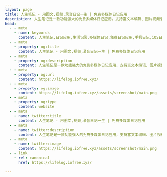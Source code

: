```yaml
---
layout: page
title: 人生笔记 - 用图文,视频,录音日记一生 | 免费多媒体日记应用
description: 人生笔记是一款功能强大的免费多媒体日记应用，支持富文本编辑、图片视频录音、日历视图、数据导出、云同步备份等功能。记录生活的每一个美好瞬间，支持iOS和Android免费下载。
head:
  - - meta
    - name: keywords
      content: 人生笔记,日记应用,生活记录,多媒体日记,免费日记应用,手机日记,iOS日记应用,Android日记软件,个人日记,私人日记,电子日记
  - - meta
    - property: og:title
      content: 人生笔记 - 用图文,视频,录音日记一生 | 免费多媒体日记应用
  - - meta
    - property: og:description
      content: 人生笔记是一款功能强大的免费多媒体日记应用，支持富文本编辑、图片视频录音、日历视图、数据导出、云同步备份等功能。记录生活的每一个美好瞬间，支持iOS和Android免费下载。
  - - meta
    - property: og:url
      content: https://lifelog.iofree.xyz/
  - - meta
    - property: og:image
      content: https://lifelog.iofree.xyz/assets/screenshot/main.png
  - - meta
    - property: og:type
      content: website
  - - meta
    - name: twitter:title
      content: 人生笔记 - 用图文,视频,录音日记一生 | 免费多媒体日记应用
  - - meta
    - name: twitter:description
      content: 人生笔记是一款功能强大的免费多媒体日记应用，支持富文本编辑、图片视频录音、日历视图、数据导出、云同步备份等功能。
  - - meta
    - name: twitter:image
      content: https://lifelog.iofree.xyz/assets/screenshot/main.png
  - - link
    - rel: canonical
      href: https://lifelog.iofree.xyz/

---
```


<script setup>
import { screenshotsConfig } from '../../config/screenshots.js'
</script>

<HeroWithPhone 
  name="人生笔记"
  text="用图文,视频,录音日记一生"
  tagline="记录生活的每一个美好瞬间"
  downloadLink="/docs/download"
/>

<FeatureGallery :screenshots="screenshotsConfig.zh" />